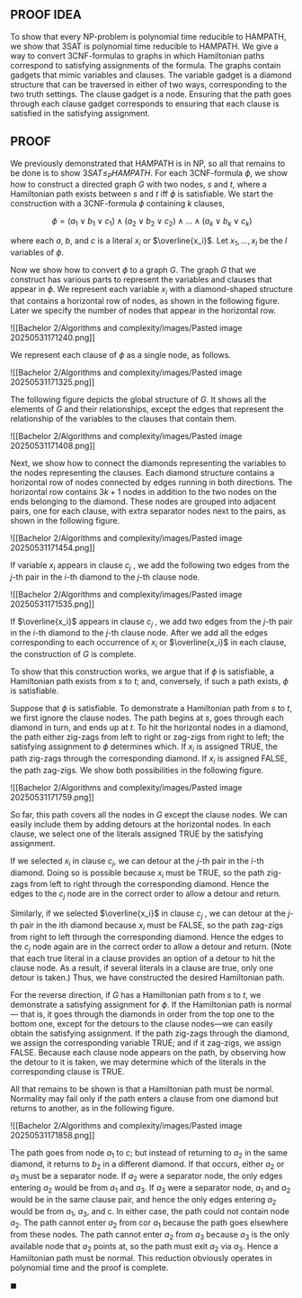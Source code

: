 ## PROOF IDEA

To show that every NP-problem is polynomial time reducible to HAMPATH, we show that 3SAT is polynomial time reducible to HAMPATH. We give a way to convert 3CNF-formulas to graphs in which Hamiltonian paths correspond to satisfying assignments of the formula. The graphs contain gadgets that mimic variables and clauses. The variable gadget is a diamond structure that can be traversed in either of two ways, corresponding to the two truth settings. The clause gadget is a node. Ensuring that the path goes through each clause gadget corresponds to ensuring that each clause is satisfied in the satisfying assignment.

## PROOF

We previously demonstrated that HAMPATH is in NP, so all that remains to be done is to show $3SAT ≤_P HAMPATH$. For each 3CNF-formula $\phi$, we show how to construct a directed graph $G$ with two nodes, $s$ and $t$, where a Hamiltonian path exists between $s$ and $t$ iff $\phi$ is satisfiable. We start the construction with a 3CNF-formula $\phi$ containing $k$ clauses,

$$ \phi = (a_1 \lor b_1 \lor c_1) \land (a_2 \lor b_2 \lor c_2) \land \dots \land (a_k \lor b_k \lor c_k) $$

where each $a$, $b$, and $c$ is a literal $x_i$ or $\overline{x_i}$. Let $x_1, \dots ,x_l$ be the $l$ variables of $\phi$. 

Now we show how to convert $\phi$ to a graph $G$. The graph $G$ that we construct has various parts to represent the variables and clauses that appear in $\phi$. We represent each variable $x_i$ with a diamond-shaped structure that contains a horizontal row of nodes, as shown in the following figure. Later we specify the number of nodes that appear in the horizontal row.

![[Bachelor 2/Algorithms and complexity/images/Pasted image 20250531171240.png]]

We represent each clause of $\phi$ as a single node, as follows.

![[Bachelor 2/Algorithms and complexity/images/Pasted image 20250531171325.png]]

The following figure depicts the global structure of $G$. It shows all the elements of $G$ and their relationships, except the edges that represent the relationship of the variables to the clauses that contain them.

![[Bachelor 2/Algorithms and complexity/images/Pasted image 20250531171408.png]]

Next, we show how to connect the diamonds representing the variables to the nodes representing the clauses. Each diamond structure contains a horizontal row of nodes connected by edges running in both directions. The horizontal row contains $3k + 1$ nodes in addition to the two nodes on the ends belonging to the diamond. These nodes are grouped into adjacent pairs, one for each clause, with extra separator nodes next to the pairs, as shown in the following figure.

![[Bachelor 2/Algorithms and complexity/images/Pasted image 20250531171454.png]]

If variable $x_i$ appears in clause $c_j$ , we add the following two edges from the $j$-th pair in the $i$-th diamond to the $j$-th clause node.

![[Bachelor 2/Algorithms and complexity/images/Pasted image 20250531171535.png]]

If $\overline{x_i}$ appears in clause $c_j$ , we add two edges from the $j$-th pair in the $i$-th diamond to the $j$-th clause node. After we add all the edges corresponding to each occurrence of $x_i$ or $\overline{x_i}$ in each clause, the construction of $G$ is complete. 

To show that this construction works, we argue that if $\phi$ is satisfiable, a Hamiltonian path exists from $s$ to $t$; and, conversely, if such a path exists, $\phi$ is satisfiable.

Suppose that $\phi$ is satisfiable. To demonstrate a Hamiltonian path from $s$ to $t$, we first ignore the clause nodes. The path begins at $s$, goes through each diamond in turn, and ends up at $t$. To hit the horizontal nodes in a diamond, the path either zig-zags from left to right or zag-zigs from right to left; the satisfying assignment to $\phi$ determines which. If $x_i$ is assigned TRUE, the path zig-zags through the corresponding diamond. If $x_i$ is assigned FALSE, the path zag-zigs. We show both possibilities in the following figure.

![[Bachelor 2/Algorithms and complexity/images/Pasted image 20250531171759.png]]

So far, this path covers all the nodes in $G$ except the clause nodes. We can easily include them by adding detours at the horizontal nodes. In each clause, we select one of the literals assigned TRUE by the satisfying assignment.

If we selected ${x_i}$ in clause $c_j$, we can detour at the $j$-th pair in the $i$-th diamond. Doing so is possible because $x_i$ must be TRUE, so the path zig-zags from left to right through the corresponding diamond. Hence the edges to the $c_j$ node are in the correct order to allow a detour and return.

Similarly, if we selected $\overline{x_i}$ in clause $c_j$ , we can detour at the $j$-th pair in the ith diamond because $x_i$ must be FALSE, so the path zag-zigs from right to left through the corresponding diamond. Hence the edges to the $c_j$ node again are in the correct order to allow a detour and return. (Note that each true literal in a clause provides an option of a detour to hit the clause node. As a result, if several literals in a clause are true, only one detour is taken.) Thus, we have constructed the desired Hamiltonian path.

For the reverse direction, if $G$ has a Hamiltonian path from $s$ to $t$, we demonstrate a satisfying assignment for $\phi$. If the Hamiltonian path is normal — that is, it goes through the diamonds in order from the top one to the bottom one, except for the detours to the clause nodes—we can easily obtain the satisfying assignment. If the path zig-zags through the diamond, we assign the corresponding variable TRUE; and if it zag-zigs, we assign FALSE. Because each clause node appears on the path, by observing how the detour to it is taken, we may determine which of the literals in the corresponding clause is TRUE.

All that remains to be shown is that a Hamiltonian path must be normal. Normality may fail only if the path enters a clause from one diamond but returns to another, as in the following figure.

![[Bachelor 2/Algorithms and complexity/images/Pasted image 20250531171858.png]]

The path goes from node $a_1$ to $c$; but instead of returning to $a_2$ in the same diamond, it returns to $b_2$ in a different diamond. If that occurs, either $a_2$ or $a_3$ must be a separator node. If $a_2$ were a separator node, the only edges entering $a_2$ would be from $a_1$ and $a_3$. If $a_3$ were a separator node, $a_1$ and $a_2$ would be in the same clause pair, and hence the only edges entering $a_2$ would be from $a_1$, $a_3$, and c. In either case, the path could not contain node $a_2$. The path cannot enter $a_2$ from cor $a_1$ because the path goes elsewhere from these nodes. The path cannot enter $a_2$ from $a_3$ because $a_3$ is the only available node that $a_2$ points at, so the path must exit $a_2$ via $a_3$. Hence a Hamiltonian path must be normal. This reduction obviously operates in polynomial time and the proof is complete.

$\blacksquare$
